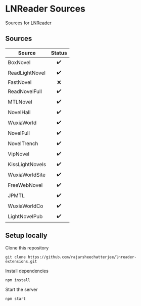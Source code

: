 # LNReader Sources

Sources for [LNReader](https://github.com/rajarsheechatterjee/lnreader)

## Sources

| Source          |       Status       |
| --------------- | :----------------: |
| BoxNovel        | :heavy_check_mark: |
| ReadLightNovel  | :heavy_check_mark: |
| FastNovel       |        :x:         |
| ReadNovelFull   | :heavy_check_mark: |
| MTLNovel        | :heavy_check_mark: |
| NovelHall       | :heavy_check_mark: |
| WuxiaWorld      | :heavy_check_mark: |
| NovelFull       | :heavy_check_mark: |
| NovelTrench     | :heavy_check_mark: |
| VipNovel        | :heavy_check_mark: |
| KissLightNovels | :heavy_check_mark: |
| WuxiaWorldSite  | :heavy_check_mark: |
| FreeWebNovel    | :heavy_check_mark: |
| JPMTL           | :heavy_check_mark: |
| WuxiaWorldCo    | :heavy_check_mark: |
| LightNovelPub   | :heavy_check_mark: |

## Setup locally

Clone this repository

```
git clone https://github.com/rajarsheechatterjee/lnreader-extensions.git
```

Install dependencies

```
npm install
```

Start the server

```
npm start
```
